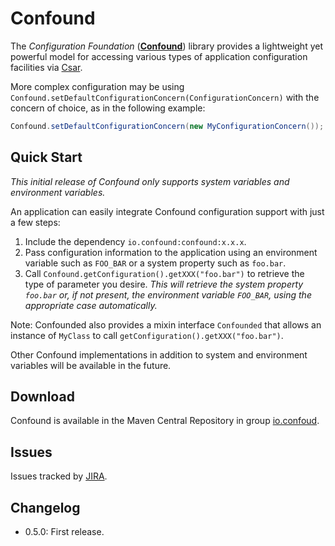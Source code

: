 # Confound

The _Configuration Foundation_ ([**Confound**](https://confound.io/)) library provides a lightweight yet powerful model for accessing various types of application configuration facilities via [Csar](https://csar.io).

More complex configuration may be using `Confound.setDefaultConfigurationConcern(ConfigurationConcern)` with the concern of choice, as in the following example:

```java
Confound.setDefaultConfigurationConcern(new MyConfigurationConcern());
```

## Quick Start

_This initial release of Confound only supports system variables and environment variables._

An application can easily integrate Confound configuration support with just a few steps:

1. Include the dependency `io.confound:confound:x.x.x`.
2. Pass configuration information to the application using an environment variable such as `FOO_BAR` or a system property such as `foo.bar`.
3. Call `Confound.getConfiguration().getXXX("foo.bar")` to retrieve the type of parameter you desire. *This will retrieve the system property `foo.bar` or, if not present, the environment variable `FOO_BAR`, using the appropriate case automatically.*

Note: Confounded also provides a mixin interface `Confounded` that allows an instance of `MyClass` to call `getConfiguration().getXXX("foo.bar")`.  

Other Confound implementations in addition to system and environment variables will be available in the future.

## Download

Confound is available in the Maven Central Repository in group [io.confoud](https://search.maven.org/#search|ga|1|g%3A%22io.confound%22).

## Issues

Issues tracked by [JIRA](https://globalmentor.atlassian.net/projects/CONFOUND).

## Changelog

- 0.5.0: First release.

